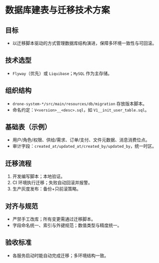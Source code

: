 # 数据库建表与迁移技术方案

## 目标
- 以迁移脚本驱动的方式管理数据库结构演进，保障多环境一致性与可回滚。

## 技术选型
- `Flyway`（优先）或 `Liquibase`；`MySQL` 作为主存储。

## 组织结构
- `drone-system-*/src/main/resources/db/migration` 存放版本脚本。
- 命名约定：`V<version>__<desc>.sql`，如 `V1__init_user_table.sql`。

## 基础表（示例）
- 用户/角色/权限、供给/需求、订单/支付、文件元数据、消息消费位点。
- 审计字段：`created_at/updated_at/created_by/updated_by`，统一时区。

## 迁移流程
1. 开发编写脚本；本地验证。
2. CI 环境执行迁移；失败自动回滚并报警。
3. 生产灰度发布：备份+只前滚策略。

## 对齐与规范
- 严禁手工改库；所有变更需通过迁移脚本。
- 字段命名统一、索引与外键规范；数值类型与精度统一。

## 验收标准
- 各服务启动时能自动完成迁移；多环境结构一致。